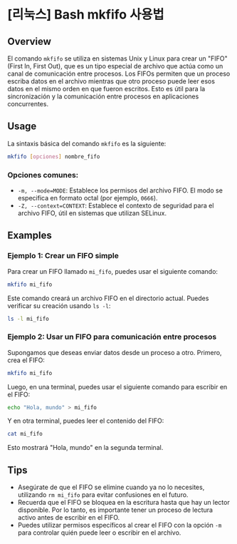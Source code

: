 # [리눅스] Bash mkfifo 사용법

## Overview
El comando `mkfifo` se utiliza en sistemas Unix y Linux para crear un "FIFO" (First In, First Out), que es un tipo especial de archivo que actúa como un canal de comunicación entre procesos. Los FIFOs permiten que un proceso escriba datos en el archivo mientras que otro proceso puede leer esos datos en el mismo orden en que fueron escritos. Esto es útil para la sincronización y la comunicación entre procesos en aplicaciones concurrentes.

## Usage
La sintaxis básica del comando `mkfifo` es la siguiente:

```bash
mkfifo [opciones] nombre_fifo
```

### Opciones comunes:
- `-m, --mode=MODE`: Establece los permisos del archivo FIFO. El modo se especifica en formato octal (por ejemplo, `0666`).
- `-Z, --context=CONTEXT`: Establece el contexto de seguridad para el archivo FIFO, útil en sistemas que utilizan SELinux.

## Examples
### Ejemplo 1: Crear un FIFO simple
Para crear un FIFO llamado `mi_fifo`, puedes usar el siguiente comando:

```bash
mkfifo mi_fifo
```

Este comando creará un archivo FIFO en el directorio actual. Puedes verificar su creación usando `ls -l`:

```bash
ls -l mi_fifo
```

### Ejemplo 2: Usar un FIFO para comunicación entre procesos
Supongamos que deseas enviar datos desde un proceso a otro. Primero, crea el FIFO:

```bash
mkfifo mi_fifo
```

Luego, en una terminal, puedes usar el siguiente comando para escribir en el FIFO:

```bash
echo "Hola, mundo" > mi_fifo
```

Y en otra terminal, puedes leer el contenido del FIFO:

```bash
cat mi_fifo
```

Esto mostrará "Hola, mundo" en la segunda terminal.

## Tips
- Asegúrate de que el FIFO se elimine cuando ya no lo necesites, utilizando `rm mi_fifo` para evitar confusiones en el futuro.
- Recuerda que el FIFO se bloquea en la escritura hasta que hay un lector disponible. Por lo tanto, es importante tener un proceso de lectura activo antes de escribir en el FIFO.
- Puedes utilizar permisos específicos al crear el FIFO con la opción `-m` para controlar quién puede leer o escribir en el archivo.
